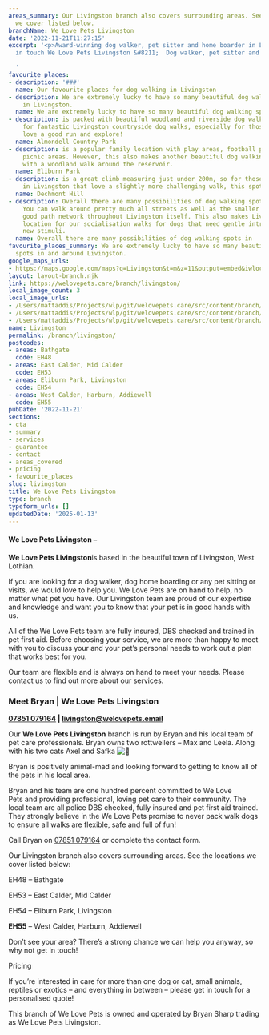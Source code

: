 ```yaml
---
areas_summary: Our Livingston branch also covers surrounding areas. See the locations
  we cover listed below.
branchName: We Love Pets Livingston
date: '2022-11-21T11:27:15'
excerpt: '<p>Award-winning dog walker, pet sitter and home boarder in Livingston Get
  in touch We Love Pets Livingston &#8211;  Dog walker, pet sitter and dog boarder&hellip;</p>

  '
favourite_places:
- description: '###'
  name: Our favourite places for dog walking in Livingston
- description: We are extremely lucky to have so many beautiful dog walking spots
    in Livingston.
  name: We are extremely lucky to have so many beautiful dog walking spots in
- description: is packed with beautiful woodland and riverside dog walks. This makes
    for fantastic Livingston countryside dog walks, especially for those dogs that
    love a good run and explore!
  name: Almondell Country Park
- description: is a popular family location with play areas, football pitches and
    picnic areas. However, this also makes another beautiful dog walking spot in Livingston,
    with a woodland walk around the reservoir.
  name: Eliburn Park
- description: is a great climb measuring just under 200m, so for those dogs and walkers
    in Livingston that love a slightly more challenging walk, this spot is ideal.
  name: Dechmont Hill
- description: Overall there are many possibilities of dog walking spots in Livingston.
    You can walk around pretty much all streets as well as the smaller parks and very
    good path network throughout Livingston itself. This also makes Livingston a great
    location for our socialisation walks for dogs that need gentle introduction to
    new stimuli.
  name: Overall there are many possibilities of dog walking spots in
favourite_places_summary: We are extremely lucky to have so many beautiful dog walking
  spots in and around Livingston.
google_maps_urls:
- https://maps.google.com/maps?q=Livingston&t=m&z=11&output=embed&iwloc=near
layout: layout-branch.njk
link: https://welovepets.care/branch/livingston/
local_image_count: 3
local_image_urls:
- /Users/mattaddis/Projects/wlp/git/welovepets.care/src/content/branch/images/livingston/Dog-Walker-in-Livingston-We-Love-Pets-scaled.jpg
- /Users/mattaddis/Projects/wlp/git/welovepets.care/src/content/branch/images/livingston/3-1-min-1024x644.jpg
- /Users/mattaddis/Projects/wlp/git/welovepets.care/src/content/branch/images/livingston/Bryan-Sharp-We-Love-Pets-Livingston-scaled.jpg
name: Livingston
permalink: /branch/livingston/
postcodes:
- areas: Bathgate
  code: EH48
- areas: East Calder, Mid Calder
  code: EH53
- areas: Eliburn Park, Livingston
  code: EH54
- areas: West Calder, Harburn, Addiewell
  code: EH55
pubDate: '2022-11-21'
sections:
- cta
- summary
- services
- guarantee
- contact
- areas_covered
- pricing
- favourite_places
slug: livingston
title: We Love Pets Livingston
type: branch
typeform_urls: []
updatedDate: '2025-01-13'
---
```


#### **We Love Pets Livingston –**

**We Love Pets Livingston**is based in the beautiful town of Livingston, West Lothian.

If you are looking for a dog walker, dog home boarding or any pet sitting or visits, we would love to help you. We Love Pets are on hand to help, no matter what pet you have. Our Livingston team are proud of our expertise and knowledge and want you to know that your pet is in good hands with us.

All of the We Love Pets team are fully insured, DBS checked and trained in pet first aid. Before choosing your service, we are more than happy to meet with you to discuss your and your pet’s personal needs to work out a plan that works best for you.  

Our team are flexible and is always on hand to meet your needs. Please contact us to find out more about our services.

### **Meet Bryan | We Love Pets Livingston**

**[07851 079164](tel:07851079164) | [livingston@welovepets.email](mailto:livingston@welovepets.email)**

Our **We Love Pets Livingston** branch is run by Bryan and his local team of pet care professionals. Bryan owns two rottweilers – Max and Leela. Along with his two cats Axel and Safka ![🐾](https://s.w.org/images/core/emoji/14.0.0/svg/1f43e.svg)

Bryan is positively animal-mad and looking forward to getting to know all of the pets in his local area.

Bryan and his team are one hundred percent committed to We Love Pets and providing professional, loving pet care to their community. The local team are all police DBS checked, fully insured and pet first aid trained. They strongly believe in the We Love Pets promise to never pack walk dogs to ensure all walks are flexible, safe and full of fun!

Call Bryan on [07851 079164](tel:07851079164) or complete the contact form.

Our Livingston branch also covers surrounding areas. See the locations we cover listed below:

EH48 – Bathgate

EH53 – East Calder, Mid Calder

EH54 – Eliburn Park, Livingston

**EH55** – West Calder, Harburn, Addiewell

Don’t see your area? There’s a strong chance we can help you anyway, so why not get in touch!

Pricing

If you’re interested in care for more than one dog or cat, small animals, reptiles or exotics – and everything in between – please get in touch for a personalised quote!

This branch of We Love Pets is owned and operated by Bryan Sharp trading as We Love Pets Livingston.

